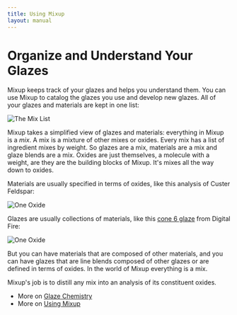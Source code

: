 ```yaml
---
title: Using Mixup
layout: manual
---
```

# Organize and Understand Your Glazes

Mixup keeps track of your glazes and helps you understand them. 
You can use Mixup to catalog the glazes you use and develop new glazes. 
All of your glazes and materials are kept in one list:

![The Mix List](/images/MixList.png)

Mixup takes a simplified view of glazes and materials:
everything in Mixup is a *mix*. A mix is a mixture of other mixes or oxides. 
Every mix has a list of ingredient mixes by weight.
So glazes are a mix, materials are a mix and glaze blends are a mix. 
Oxides are just themselves, a molecule with a weight,
are they are the building blocks of Mixup. It's mixes all the way down to oxides. 

Materials are usually specified in terms of oxides, like this analysis of Custer Feldspar:

![One Oxide](/images/Custer.png)

Glazes are usually collections of materials, like this [cone 6 glaze](https://digitalfire.com/recipe/g1214w) from Digital Fire:

![One Oxide](/images/Cone6Glaze.png)

But you can have materials that are composed of other materials, 
and you can have glazes that are line blends composed of other glazes 
or are defined in terms of oxides. In the world of Mixup everything is a mix.

Mixup's job is to distill any mix into an analysis of its constituent oxides.

- More on [Glaze Chemistry](/manual/background/)
- More on [Using Mixup](/manual/using/topwindow)